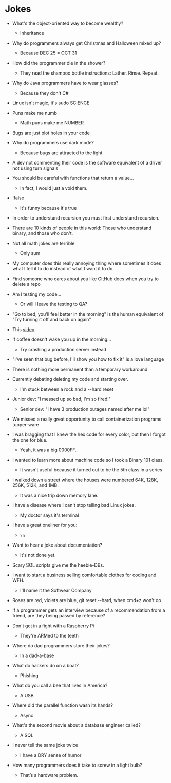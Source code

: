 # Jokes

* What's the object-oriented way to become wealthy?
   * Inheritance

* Why do programmers always get Christmas and Halloween mixed up?
   * Because DEC 25 = OCT 31

* How did the programmer die in the shower?
    * They read the shampoo bottle instructions: Lather. Rinse. Repeat.

* Why do Java programmers have to wear glasses?
   * Because they don't C#

* Linux isn't magic, it's sudo SCIENCE

* Puns make me numb
   * Math puns make me NUMBER

* Bugs are just plot holes in your code

* Why do programmers use dark mode?
  * Because bugs are attracted to the light

* A dev not commenting their code is the software equivalent of a driver not using turn signals

* You should be careful with functions that return a value...
   * In fact, I would just a void them.

* !false
   * It's funny because it's true

* In order to understand recursion you must first understand recursion.

* There are 10 kinds of people in this world: Those who understand binary, and those who don't.

* Not all math jokes are terrible
   * Only sum

* My computer does this really annoying thing where sometimes it does what I tell it to do instead of what I want it to do

* Find someone who cares about you like GitHub does when you try to delete a repo

* Am I testing my code...
   * Or will I leave the testing to QA?

* "Go to bed, you'll feel better in the morning" is the human equivalent of "Try turning it off and back on again"

* This [video](https://twitter.com/cool_testers/status/1352116560425439234?s=12)

* If coffee doesn't wake you up in the morning...
   * Try crashing a production server instead

* "I've seen that bug before, I'll show you how to fix it" is a love language

* There is nothing more permanent than a temporary workaround

* Currently debating deleting my code and starting over.
   * I'm stuck between a rock and a --hard reset

* Junior dev: "I messed up so bad, I'm so fired!"
   * Senior dev: "I have 3 production outages named after me lol"

* We missed a really great opportunity to call containerization programs tupper-ware

* I was bragging that I knew the hex code for every color, but then I forgot the one for blue.
   * Yeah, it was a big 0000FF.

* I wanted to learn more about machine code so I took a Binary 101 class.
   * It wasn't useful because it turned out to be the 5th class in a series

* I walked down a street where the houses were numbered 64K, 128K, 256K, 512K, and 1MB.
   * It was a nice trip down memory lane.

* I have a disease where I can't stop telling bad Linux jokes.
   * My doctor says it's terminal

* I have a great oneliner for you:
   * `\n`

* Want to hear a joke about documentation?
   * It's not done yet.

* Scary SQL scripts give me the heebie-DBs.

* I want to start a business selling comfortable clothes for coding and WFH.
  * I'll name it the Softwear Company

* Roses are red, violets are blue, git reset --hard, when cmd+z won't do

* If a programmer gets an interview because of a recommendation from a friend, are they being passed by reference?

* Don't get in a fight with a Raspberry Pi
   * They're ARMed to the teeth

* Where do dad programmers store their jokes?
   * In a dad-a-base

* What do hackers do on a boat?
   * Phishing

* What do you call a bee that lives in America?
   * A USB

* Where did the parallel function wash its hands?
   * Async

* What's the second movie about a database engineer called?
   * A SQL

* I never tell the same joke twice
   * I have a DRY sense of humor

* How many programmers does it take to screw in a light bulb?
   * That’s a hardware problem. 
